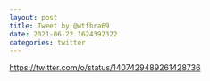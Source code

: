 ```yaml
--- 
layout: post 
title: Tweet by @wtfbra69 
date: 2021-06-22 1624392322 
categories: twitter 
--- 
```

https://twitter.com/o/status/1407429489261428736